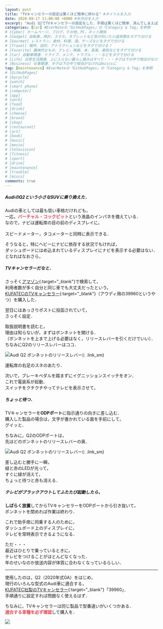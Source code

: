 ```yaml
---
layout: post
title: "TVキャンセラーの設定は驚くほど簡単に終わる" #タイトルを入力
date: 2020-09-17 11:00:00 +0900 #年月日を入力
excerpt: "Audi Q2でTVキャンセラーの設定をした．手順は驚くほど簡単．済んでしまえばダッシュボード上のディスプレイで，走行中もテレビを観ることができるようになる・・・" #home画面でタイトルの下に表示される短文を入力
categories: [Car] #EverNoteの「GitHubPages」の「Category & Tag」を参照
# [Cyber] ホームページ，ブログ，その他，PC，ネット関係
# [Gadget] 自転車，時計，スマホ，タブレットなど気の利いた小道具類をタグで分ける
# [Gourmet] レストラン，食材，料理，酒，チーズなどをタグで分ける
# [Travel] 場所，目的，アトラクションなどをタグで分ける？
# [Favorite] 趣味的なもの．テレビ，映画，本，音楽，美術などをタグで分ける
# [Car] 自動車関連．ドライブ，メンテ，トラブル・・・などをタグで分ける
# [Life] 日常生活関連．上に入らない暮らし絡みはすべて・・・タグは下の中で相当がなければmiscsに
# [Business] 仕事関連．タグは下の中で相当がなければmiscsに
tag: [maintenance] #EverNoteの「GitHubPages」の「Category & Tag」を参照
# [GitHubPages]
# [bycycle]
# [watch]
# [smart phone]
# [computer]
# [app]
# [work]
# [food]
# [drink]
# [cheese]
# [brand]
# [shop]
# [restaurant]
# [art]
# [book]
# [music]
# [movie]
# [television]
# [fitness]
# [sport]
# [drive]
# [maintenance]
# [trouble]
# [miscs]
comments: true
---
```


##### AudiのQ2という小さなSUVに乗り換えた．

Audiの車としては最も低い車格だけれども，  
一応，<span style="color: #f83e4b;" strong>**バーチャル・コックピット**</span>という液晶のインパネを備えている．  
なので，ナビは運転席の目の前のディスプレイに，<br />  
スピードメーター，タコメーターと同時に表示できる．

そうなると，特にヘビーにナビに依存する状況でもければ，  
ダッシュボードにはめ込まれているディスプレイにナビを表示する必要はない．  
となればなおさら，

##### TVキャンセラーだなと．

さっそく[アマゾン](https://amzn.to/3nJH8p8){:target="_blank"}で検索して，  
利用者数が多く自分と同じ車でも大丈夫だったという，  
[KUFATECのTVキャンセラー](https://amzn.to/3lDgBIa){:target="_blank"}（アウディ用の39960というやつ）を購入した．

翌日にはあっさりポストに投函されていて，  
さっそく設定．

取扱説明書を読むと，  
理由は知らないが，まずはボンネットを開ける．  
（ボンネットを上まで上げる必要はなく，リリースレバーを引くだけでいい）．  
ちなみにQ2のリリースレバーはココ．

![Audi Q2 ボンネットのリリースレバー](https://salmon-onigiri.github.io/blog/img/200917_001.jpg){: .link_sm}

運転席の右足のスネのあたり．

次いで，ブレーキペダルを踏まずにイグニッションスイッチをオン．  
これで電装系が起動．  
スイッチをクチクチやってテレビを表示させて，  

##### ちょっと待つ．

TVキャンセラーを**ODPポート**に指示通りの向きに差し込む．  
購入した製品の場合は，文字が書かれている面を手前にして，  
グイッと．

ちなみに，Q2のODPポートは，  
先ほどのボンネットのリリースレバーの奥．

![Audi Q2 ボンネットのリリースレバー](https://salmon-onigiri.github.io/blog/img/200917_002.jpg){: .link_sm}

差し込むと勝手に一瞬，  
緑と赤のLEDが光って，  
すぐに緑が消えて，  
ちょっと待つと赤も消える．

##### テレビがブラックアウトしてふたたび起動したら，

**しばらく放置**してからTVキャンセラーをODPポートから引き抜いて，  
ボンネットを閉めれば作業は終わり．

これで助手席に同乗する人のために，  
ダッシュボード上のディスプレイに，  
テレビを常時表示できるようになる．

ただ・・・  
最近はひとりで乗っているときに，  
テレビをつけることがほとんどなくなった．  
年のせいなのか放送内容が体質に合わなくなっているらしい．

*****

使用したのは，Q2（2020年式GA）をはじめ，  
現行のいろんな型式のAudi車に適合する，  
[KUFATEC社製のTVキャンセラー](https://amzn.to/3lDgBIa){:target="_blank"}「39960」．  
手順通りに設定すれば問題なく使えるはず．

ちなみに，TVキャンセラーは同じ製品で型番違いがいくつかある．  
<span style="color: #f83e4b;">**適合する車種を必ず確認**</span>して購入を．

<a href="https://www.amazon.co.jp/TV%E3%82%AD%E3%83%A3%E3%83%B3%E3%82%BB%E3%83%A9%E3%83%BC-%E3%80%904%EF%BC%A7%E5%BE%8C%E6%9C%9F%E5%9E%8B%E3%80%91A7%E3%80%90-NAVIGATION-%E3%82%A2%E3%82%A6%E3%83%87%E3%82%A3%E3%82%B3%E3%83%8D%E3%82%AF%E3%83%88%E6%90%AD%E8%BC%89%E8%BB%8A%E3%80%91SSKPRODUCT%E3%82%AA%E3%83%AA%E3%82%B8%E3%83%8A%E3%83%AB%E6%97%A5%E6%9C%AC%E8%AA%9E%E8%A7%A3%E8%AA%AC%E6%9B%B8%E4%BB%98%E3%81%8D-%E5%B7%A5%E5%85%B7%E4%B8%8D%E8%A6%81%EF%BC%95%E5%88%86%E3%81%A7%E5%AE%8C%E4%BA%86%E7%B0%A1%E5%8D%98%E8%A8%AD%E5%AE%9A/dp/B018VGONZ2/ref=as_li_ss_il?__mk_ja_JP=%E3%82%AB%E3%82%BF%E3%82%AB%E3%83%8A&dchild=1&keywords=%E3%82%A2%E3%82%A6%E3%83%87%E3%82%A3+TV%E3%82%AD%E3%83%A3%E3%83%B3%E3%82%BB%E3%83%A9%E3%83%BC&qid=1602553742&sr=8-1-spons&psc=1&spLa=ZW5jcnlwdGVkUXVhbGlmaWVyPUEzSkNVMVM4UURUUlJGJmVuY3J5cHRlZElkPUEwNTM3NzU5Mlg5TjZPUVBGTEpPMiZlbmNyeXB0ZWRBZElkPUExUTVaWkxCMUtFNDk1JndpZGdldE5hbWU9c3BfYXRmJmFjdGlvbj1jbGlja1JlZGlyZWN0JmRvTm90TG9nQ2xpY2s9dHJ1ZQ==&linkCode=li3&tag=palibera-22&linkId=5ad53a94093cb38792c372cc15de686a&language=ja_JP" target="_blank"><img class="link" border="0" src="//ws-fe.amazon-adsystem.com/widgets/q?_encoding=UTF8&ASIN=B018VGONZ2&Format=_SL250_&ID=AsinImage&MarketPlace=JP&ServiceVersion=20070822&WS=1&tag=palibera-22&language=ja_JP" ></a><img src="https://ir-jp.amazon-adsystem.com/e/ir?t=palibera-22&language=ja_JP&l=li3&o=9&a=B018VGONZ2" width="1" height="1" border="0" alt="" style="border:none !important; margin:0px !important;" />
